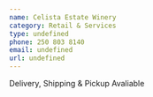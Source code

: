 ```yaml
---
name: Celista Estate Winery
category: Retail & Services
type: undefined
phone: 250 803 8140
email: undefined
url: undefined
---
```


Delivery, Shipping & Pickup Avaliable